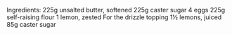 Ingredients:
225g unsalted butter, softened
225g caster sugar
4 eggs
225g self-raising flour
1 lemon, zested
For the drizzle topping
1½ lemons, juiced
85g caster sugar